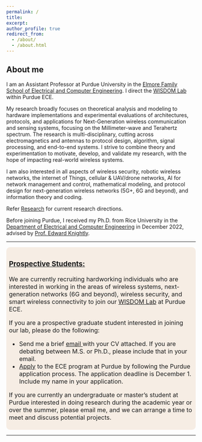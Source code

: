 ```yaml
---
permalink: /
title: 
excerpt: 
author_profile: true
redirect_from: 
  - /about/
  - /about.html
---
```


<!--
I'm a wireless networking and communications researcher. Currently, I am working on cross-layer MAC-PHY protocol design and implementation to scale the data rate and spatial multiplexing potential in High-Frequency mmWave networks.
My research interests span areas of wireless communications and networking, signal estimation and detection, mathematical modeling and protocol design for next-generation wireless networks (5G and beyond), information theory and coding, cellular networks and high frequency (mmWave) protocols and applications.
I'm associated with [Rice Networks Group](http://networks.rice.edu) at the Electrical and Computer Engineering department, Rice University, Houston, Texas. I am being advised by [Dr.Edward W.Knightly](https://knightly.rice.edu/). 
Previously, I have completed my Masters in Electrical Engineering from IISc Bangalore, India
-->

## About me


<!--I am Keerthi Dasala. I received my Ph.D. from Rice University in the [Department of Electrical and Computer Engineering](https://eceweb.rice.edu/) in December 2022, where I was fortunate to be supervised by [Prof. Edward Knightly](https://knightly.rice.edu/) and was a member of [Rice Networks Group](http://networks.rice.edu). I am currently working as a Senior Research Engineer at Qualcomm Wireless R&D towards designing and developing next-generation wireless networks.--> 
<!-- <h3>  I am on the academic job market. Interested in Tenure-Track positions in broad area of wireless communication and networking. </h3> -->

<!--I started as an Assistant Professor at Purdue University in the [Elmore Family School of Electrical and Computer Engineering](https://engineering.purdue.edu/ECE) as of January 2024. I received my Ph.D. from Rice University in the [Department of Electrical and Computer Engineering](https://eceweb.rice.edu/) in December 2022, where I was fortunate to be advised by [Prof. Edward Knightly](https://knightly.rice.edu/).
<br>--> 
I am an Assistant Professor at Purdue University in the [Elmore Family School of Electrical and Computer Engineering](https://engineering.purdue.edu/ECE). I direct the [WISDOM Lab](https://keerthidasala.github.io/WISDOM-Research-Lab/) within Purdue ECE.

My research broadly focuses on theoretical analysis and modeling to hardware implementations and experimental evaluations of architectures, protocols, and applications for Next-Generation wireless communication and sensing systems, focusing on the Millimeter-wave and Terahertz spectrum. The research is multi-disciplinary, cutting across electromagnetics and antennas to protocol design, algorithm, signal processing, and end-to-end systems. I strive to combine theory and experimentation to motivate, develop, and validate my research, with the hope of impacting real-world wireless systems.

I am also interested in all aspects of wireless security, robotic wireless networks, the internet of Things, cellular & UAV/drone networks, AI for network management and control, mathematical modeling, and protocol design for next-generation wireless networks (5G+, 6G and beyond), and information theory and coding.

Refer [Research](./research) for current research directions.
<br>

Before joining Purdue, I received my Ph.D. from Rice University in the [Department of Electrical and Computer Engineering](https://eceweb.rice.edu/) in  December 2022, advised by [Prof. Edward Knightly](https://knightly.rice.edu/).
<br>


<hr>
<div class="announcement" style="background-color: #f6ede4 ; padding: 7px; border: 1px #295bcc; border-radius: 10px; font-size: 16px;font-color:#000000">
 <!--   <div class="announcement" style="background-color: #fff2cc;#c3ddf5   padding: 2px; border: 1px #295bcc; border-radius: 10px; font-size: 16px;font-color:#000000">
  <p> 📣 I'm an incoming Assistant Professor at Purdue University, in the <a target="_blank" href="https://engineering.purdue.edu/ECE">Elmore Family School of Electrical and Computer Engineering</a>, starting in Spring 2024. I direct the <a target="_blank" href="https://keerthidasala.github.io/WISDOM-Research-Lab/">WISDOM Research Lab</a> within Purdue ECE.</p></div>-->
  <h3>
    <u>Prospective Students:</u>
  </h3>
  <p>We are currently recruiting hardworking individuals who are interested in working in the areas of wireless systems, next-generation networks (6G and beyond), wireless security, and smart wireless connectivity to join our <a target="_blank" href="https://keerthidasala.github.io/WISDOM-Research-Lab/">WISDOM Lab</a> at Purdue ECE. </p>
  <p> If you are a prospective graduate student interested in joining our lab, please do the following:</p>
  <ul>
    <li>Send me a brief <a target="_blank" href="mailto:kdasala@purdue.edu">
        email 
      </a> with your CV attached. If you are debating between M.S. or Ph.D., please include that in your email. </li>
    <li>
      <a href="https://www.purdue.edu/gradschool/admissions/how-to-apply/index.html?_ga=2.136994928.1145749734.1696568337-1436000790.1675876241">Apply</a> to the ECE program at Purdue by following the Purdue application process. The application deadline is December 1. Include my name in your application.
    </li>
  </ul>
  <p> If you are currently an undergraduate or master’s student at Purdue interested in doing research during the academic year or over the summer, please email me, and we can arrange a time to meet and discuss potential projects.</p>
</div>
<hr>


<!--If you are a prospective graduate student interested in working with me, please do the following:
* Send me a brief [email](kdasala@purdue.edu) with your CV attached. If you are debating between M.S. or Ph.D., please include that in your email. Apply to the ECE program at Purdue by following the [Purdue application process](https://www.purdue.edu/gradschool/admissions/how-to-apply/index.html?_ga=2.136994928.1145749734.1696568337-1436000790.1675876241). The application deadline is December 1. Include my name in your application.
* If you are currently an undergraduate or master’s student at Purdue interested in doing research during the academic year or over the summer, please email me, and we can arrange a time to meet and discuss potential projects.-->



<!-- Our research covers broadly next-generation wireless networks, wireless sensing, and smart device systems. We are interested in the design, implementation, and experimental evaluation of novel technologies to enable ultra-fast smart robust adaptable, and secure wireless systems. Our research is multi-disciplinary cutting across electromagnetics and antennas to protocol design, algorithm, signal processing, and end-to-end systems.  -->

<!--cross-layer MAC-PHY protocol design and experimental implementation to scale the data rate and spatial multiplexing potential in mmWave and THz WLANs. -->


<!--, where I was a member of [Rice Networks Group](http://networks.rice.edu). -->

<!--The main focus of my Ph.D. was on Design and Experimental Evaluation of Next-Generation Multi-User Wireless Networks in Millimeter-Wave and Terahertz Spectrum. -->
<!-- (https://scholarship.rice.edu/handle/1911/113234)  -->

<!-- My Ph.D. advisor is [Prof. Edward Knightly](https://knightly.rice.edu/). Prior to joining Rice, I completed my Masters in Electrical and Communications Engineering from IISc. -->

<!-- I finished my in the Department of Electrical and Computer Engineering at Rice University. I am a  and advised by [Prof. Edward Knightly](https://knightly.rice.edu/).  -->




<!-- Reflecting the multi-disciplinary nature of my research, my results have been published in premier venues and journals in the areas of mobile computing and wireless networks. I have been named as a Star Doctoral Student in Rice ECE in 2021 and received numerous recognitions for my research, including the Texas Instruments Distinguished Fellowship, Best Paper Award in IEEE INFOCOM 2021, Best Paper Award in IEEE VTC 2020, CRA-WP and Grace Hopper
Scholarship, and N2Women Young Researcher Fellowship. -->



<!--## Recent News
  * **September 2022** - Started working as a Senior Research Enginener at Qualcomm Wireless R&D, NJ. 

  * **August 2022** - Finished Grad School! 

  * **June 2022** - Defended Ph.D. Thesis. Hooray!
 

 [All News](/news.md/) -->


